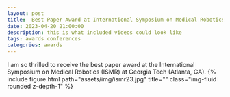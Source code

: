 ```yaml
---
layout: post
title:  Best Paper Award at International Symposium on Medical Robotics (ISMR)
date: 2023-04-20 21:00:00
description: this is what included videos could look like
tags: awards conferences
categories: awards
---
```


I am so thrilled to receive the best paper award at the International Symposium on Medical Robotics (ISMR) at Georgia Tech (Atlanta, GA).
{% include figure.html path="assets/img/ismr23.jpg" title="" class="img-fluid rounded z-depth-1" %}
